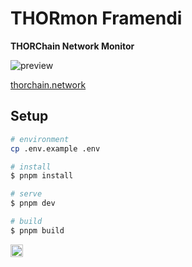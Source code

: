 # THORmon Framendi

**THORChain Network Monitor**

![preview](https://thorchain.network/preview.png)

[thorchain.network](https://thorchain.network)

## Setup

```bash
# environment
cp .env.example .env

# install
$ pnpm install

# serve
$ pnpm dev

# build
$ pnpm build
```

<img src="https://thorchain.network/mask-icon.svg" alt="logo" height="20"/>

